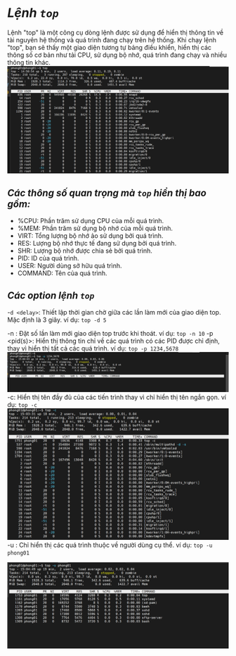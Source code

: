 # ***Lệnh `top`***
Lệnh "top" là một công cụ dòng lệnh được sử dụng để hiển thị thông tin về tài nguyên hệ thống và quá trình đang chạy trên hệ thống. Khi chạy lệnh "top", bạn sẽ thấy một giao diện tương tự bảng điều khiển, hiển thị các thông số cơ bản như tải CPU, sử dụng bộ nhớ, quá trình đang chạy và nhiều thông tin khác.
![ima](../IMG/2.png)
## ***Các thông số quan trọng mà `top` hiển thị bao gồm:***

- %CPU: Phần trăm sử dụng CPU của mỗi quá trình.
- %MEM: Phần trăm sử dụng bộ nhớ của mỗi quá trình.
- VIRT: Tổng lượng bộ nhớ ảo sử dụng bởi quá trình.
- RES: Lượng bộ nhớ thực tế đang sử dụng bởi quá trình.
- SHR: Lượng bộ nhớ được chia sẻ bởi quá trình.
- PID: ID của quá trình.
- USER: Người dùng sở hữu quá trình.
- COMMAND: Tên của quá trình.

## ***Các option lệnh `top`***
-`d <delay>`: Thiết lập thời gian chờ giữa các lần làm mới của giao diện top. Mặc định là 3 giây.
ví dụ: ```top -d 5```

-n <iterations>: Đặt số lần làm mới giao diện top trước khi thoát.
ví dụ: ```top -n 10```
-p <pid(s)>: Hiển thị thông tin chỉ về các quá trình có các PID được chỉ định, thay vì hiển thị tất cả các quá trình.
ví dụ: ```top -p 1234,5678```
![ima](../IMG/3.png)
-c: Hiển thị tên đầy đủ của các tiến trình thay vì chỉ hiển thị tên ngắn gọn.
ví dụ: ```top -c```
![ima](../IMG/4.png)
-u <username>: Chỉ hiển thị các quá trình thuộc về người dùng cụ thể.
ví dụ: ```top -u phong01```

![ima](../IMG/5.png)


